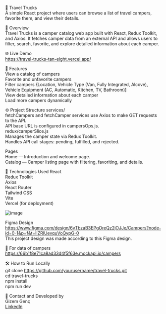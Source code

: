 🚐 Travel Trucks  
A simple React project where users can browse a list of travel campers, favorite them, and view their details.

📌 Overview  
Travel Trucks is a camper catalog web app built with React, Redux Toolkit, and Axios. It fetches camper data from an external API and allows users to filter, search, favorite, and explore detailed information about each camper.

🌐 Live Demo  
https://travel-trucks-tan-eight.vercel.app/

📂 Features  
View a catalog of campers  
Favorite and unfavorite campers  
Filter campers {Location, Vehicle Type (Van, Fully Integrated, Alcove), Vehicle Equipment (AC, Automatic, Kitchen, TV, Bathroom)]  
View detailed information about each camper  
Load more campers dynamically  

⚙️ Project Structure
services/  
fetchCampers and fetchCamper services use Axios to make GET requests to the API.  
API base URL is configured in campersOps.js.  
redux/camperSlice.js  
Manages the camper state via Redux Toolkit.  
Handles API call stages: pending, fulfilled, and rejected.  

Pages  
Home — Introduction and welcome page.  
Catalog — Camper listing page with filtering, favoriting, and details.  

🚀 Technologies Used
React   
Redux Toolkit  
Axios  
React Router  
Tailwind CSS  
Vite  
Vercel (for deployment)  

![image](https://github.com/user-attachments/assets/e069cec0-ae22-4b95-91f5-f7ed44748c48)


Figma Design  
https://www.figma.com/design/6vTbzaB3EPgOreQz2jOJJe/Campers?node-id=0-1&p=f&t=IlZRlUevquVoQypG-0   
This project design was made according to this Figma design.

🚐 For data of campers  
https://66b1f8e71ca8ad33d4f5f63e.mockapi.io/campers

🛠️ How to Run Locally  
git clone https://github.com/yourusername/travel-trucks.git  
cd travel-trucks  
npm install  
npm run dev  

📧 Contact and Developed by  
Gizem Genç  
[LinkedIn](https://www.linkedin.com/in/gizem-genc/)
